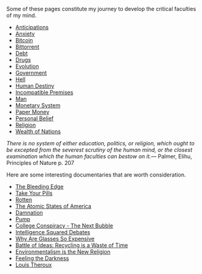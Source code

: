 <link href="index.css" rel="stylesheet"/>

Some of these pages constitute my journey to develop the critical faculties of my mind.

- [Anticipations](anticipations.md)
- [Anxiety](anxiety.md)
- [Bitcoin](bitcoin.md)
- [Bittorrent](bittorrent.md)
- [Debt](debt.md)
- [Drugs](drugs.md)
- [Evolution](evolution.md)
- [Government](government.md)
- [Hell](hell.md)
- [Human Destiny](human-destiny.md)
- [Incompatible Premises](incompatible-premises.md)
- [Man](man.md)
- [Monetary System](monetary-system.md)
- [Paper Money](paper-money.md)
- [Personal Belief](personal-belief.md)
- [Religion](religion-toc.md)
- [Wealth of Nations](wealth-of-nations.md)

<quote><cite>There is no system of either education, politics, or religion, which ought to be excepted from the severest scrutiny of the human mind, or the closest examination which the human faculties can bestow on it.</cite><span>&mdash; <author>Palmer, Elihu</author>, <book>Principles of Nature p. 207</book></span></quote>

Here are some interesting documentaries that are worth consideration.

-   [The Bleeding Edge](https://www.netflix.com/title/80170862)
-   [Take Your Pills](https://www.netflix.com/title/80117831)
-   [Rotten](https://www.netflix.com/title/80146284)
-   [The Atomic States of America](http://www.youtube.com/watch?v=dbjD6uUEZ0o)
-   [Damnation](http://www.youtube.com/watch?v=a125tVzOtsg)
-   [Pump](http://www.youtube.com/watch?v=W5HFqAbOgns)
-   [College Conspiracy - The Next Bubble](http://www.youtube.com/watch?v=Vt2dnPKEK9g)
-   [Intelligence Squared Debates](http://www.youtube.com/user/IntelligenceSquared)
-   [Why Are Glasses So Expensive](http://www.youtube.com/watch?v=voUiWOGv8ec)
-   [Battle of Ideas: Recycling is a Waste of Time](http://www.youtube.com/watch?v=bzsTaj2o2dk)
-   [Environmentalism is the New Religion](http://www.youtube.com/watch?v=idYdVQ6nwfA)
-   [Feeling the Darkness](http://www.youtube.com/watch?v=1yTaowYrA2o)
-   [Louis Theroux](http://louistheroux.com/)
